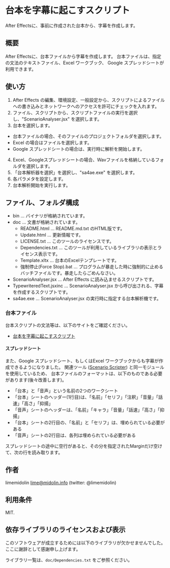 台本を字幕に起こすスクリプト
====

After Effectsに、事前に作成された台本から、字幕を作成します。

概要
----

After Effectsに、台本ファイルから字幕を作成します。
台本ファイルは、指定の文法のテキストファイル、Excel ワークブック、 Google スプレッドシートが利用できます。


使い方
----

1. After Effects の編集、環境設定、一般設定から、スクリプトによるファイルへの書き込みとネットワークへのアクセスを許可にチェックを入れます。
2. ファイル、スクリプトから、スクリプトファイルの実行を選択し、"ScenarioAnalyser.jsx" を選択します。
3. 台本を選択します。
  * 台本ファイルの場合、そのファイルのプロジェクトフォルダを選択します。
  * Excel の場合はファイルを選択します。
  * Google スプレッドシートの場合は、実行時に解析を開始します。
4. Excel、Googleスプレッドシートの場合、Wavファイルを格納しているフォルダを選択します。
5. 「台本解析器を選択」を選択し、"sa4ae.exe" を選択します。
6. 各パラメタを設定します。
7. 台本解析開始を実行します。

ファイル、フォルダ構成
----

* bin ... バイナリが格納されています。
* doc ... 文書が格納されています。
  * README.html ... README.md.txt のHTML版です。
  * Update.html ... 更新情報です。
  * LICENSE.txt ... このツールのライセンスです。
  * Dependencies.txt ... このツールが利用しているライブラリの表示とライセンス表示です。
  * Template.xltx ... 台本のExcelテンプレートです。
  * 強制停止(Force Stop).bat ... プログラムが暴走した時に強制的に止めるバッチファイルです。暴走したらごめんなさい。
* ScenarioAnalyser.jsx ... After Effects に読み込ませるスクリプトです。
* TypewriteredText.jsxinc ... ScenarioAnalyser.jsx から呼び出される、字幕を作成するスクリプトです。
* sa4ae.exe ... ScenarioAnalyser.jsx の実行時に指定する台本解析機です。


### 台本ファイル

台本スクリプトの文法等は、以下のサイトをご確認ください。

* [台本を字幕に起こすスクリプト](https://midolin.info/app/sa4ae)

#### スプレッドシート

また、Google スプレッドシート、もしくはExcel ワークブックからも字幕が作成できるようになりました。
関連ツール ([Scenario Scripter](https://midolin.info/app/scsc)) と同一モジュールを使用しているため、
台本ファイルのフォーマットは、以下のものである必要があります(後々改善します)。

* 「台本」と「音声」という名前の2つのワークシート
* 「台本」シートのヘッダー(1行目)は、「名前」「セリフ」「注釈」「音量」「話速」「高さ」「抑揚」
* 「音声」シートのヘッダーは、「名前」「キャラ」「音量」「話速」「高さ」「抑揚」
* 「台本」シートの2行目の、「名前」と「セリフ」は、埋められている必要がある
* 「音声」シートの2行目は、各列は埋められている必要がある

スプレッドシートの途中に空行があると、その分を指定されたMarginだけ空けて、次の行を読み取ります。

作者
----

limemidolin <lime@midolin.info> (twitter: @limemidolin)


利用条件
----

MIT.


依存ライブラリのライセンスおよび表示
----

このソフトウェアが成立するためには以下のライブラリが欠かせませんでした。
ここに謝辞として感謝申し上げます。

ライブラリ一覧は、`doc/Dependencies.txt` をご参照ください。

